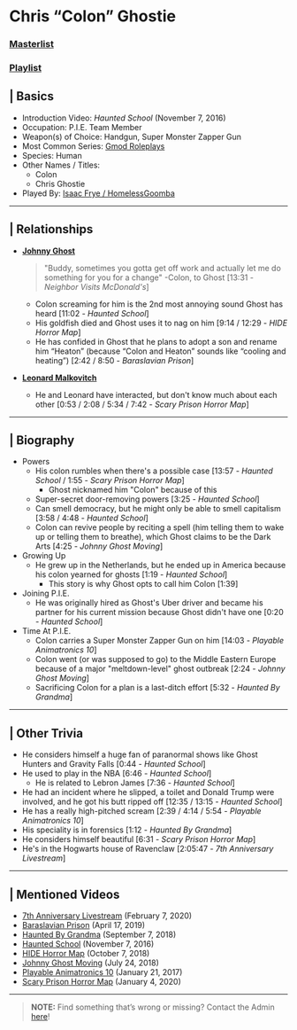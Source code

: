 # Chris “Colon” Ghostie
### [Masterlist]()
### [Playlist](https://www.youtube.com/playlist?list=PLwljWXtmIKiQZwoCQVXqg0D8wshrIATTj)

## | Basics
- Introduction Video: *Haunted School* \(November 7, 2016)
- Occupation: P.I.E. Team Member
- Weapon(s) of Choice: Handgun, Super Monster Zapper Gun
- Most Common Series: [Gmod Roleplays](6.Series/Gmod/Roleplays.md)
- Species: Human
- Other Names / Titles:
  - Colon
  - Chris Ghostie
- Played By: [Isaac Frye / HomelessGoomba](3.Siblings/3.4.Isaac-Frye-HomelessGoomba.md)

----

## | Relationships
- [**Johnny Ghost**](5.Characters/Johnny_Ghost.md)
  > "Buddy, sometimes you gotta get off work and actually let me do something for you for a change" -Colon, to Ghost \[13:31 - *Neighbor Visits McDonald's*]
  - Colon screaming for him is the 2nd most annoying sound Ghost has heard [11:02 - *Haunted School*]
  - His goldfish died and Ghost uses it to nag on him \[9:14 / 12:29 - *HIDE Horror Map*]
  - He has confided in Ghost that he plans to adopt a son and rename him “Heaton” \(because “Colon and Heaton” sounds like “cooling and heating”) \[2:42 / 8:50 - *Baraslavian Prison*]

- [**Leonard Malkovitch**](5.Characters/One-Off_Uncommon.md)
  - He and Leonard have interacted, but don't know much about each other \[0:53 / 2:08 / 5:34 / 7:42 - *Scary Prison Horror Map*]

----

## | Biography
- Powers
  - His colon rumbles when there's a possible case \[13:57 - *Haunted School* / 1:55 - *Scary Prison Horror Map*]
    - Ghost nicknamed him "Colon" because of this
  - Super-secret door-removing powers \[3:25 - *Haunted School*]
  - Can smell democracy, but he might only be able to smell capitalism \[3:58 / 4:48 - *Haunted School*]
  - Colon can revive people by reciting a spell \(him telling them to wake up or telling them to breathe), which Ghost claims to be the Dark Arts \[4:25 - *Johnny Ghost Moving*]
- Growing Up
  - He grew up in the Netherlands, but he ended up in America because his colon yearned for ghosts \[1:19 - *Haunted School*]
    - This story is why Ghost opts to call him Colon \[1:39]
- Joining P.I.E.
  - He was originally hired as Ghost's Uber driver and became his partner for his current mission because Ghost didn't have one \[0:20 - *Haunted School*]
- Time At P.I.E. 
  - Colon carries a Super Monster Zapper Gun on him \[14:03 - *Playable Animatronics 10*]
  - Colon went \(or was supposed to go) to the Middle Eastern Europe because of a major "meltdown-level" ghost outbreak \[2:24 - *Johnny Ghost Moving*]
  - Sacrificing Colon for a plan is a last-ditch effort \[5:32 - *Haunted By Grandma*]

----

## | Other Trivia
- He considers himself a huge fan of paranormal shows like Ghost Hunters and Gravity Falls \[0:44 - *Haunted School*]
- He used to play in the NBA \[6:46 - *Haunted School*]
  - He is related to Lebron James \[7:36 - *Haunted School*]
- He had an incident where he slipped, a toilet and Donald Trump were involved, and he got his butt ripped off \[12:35 / 13:15 - *Haunted School*]
- He has a really high-pitched scream \[2:39 / 4:14 / 5:54 - *Playable Animatronics 10*]
- His speciality is in forensics \[1:12 - *Haunted By Grandma*]
- He considers himself beautiful \[6:31 - *Scary Prison Horror Map*]
- He's in the Hogwarts house of Ravenclaw \[2:05:47 - *7th Anniversary Livestream*]

----

## | Mentioned Videos
- [7th Anniversary Livestream](https://youtu.be/GBFpW-t83Zs) \(February 7, 2020)
- [Baraslavian Prison](https://youtu.be/acQ_AEIHW-M) \(April 17, 2019)
- [Haunted By Grandma](https://youtu.be/yMRGseByyCU) \(September 7, 2018)
- [Haunted School](https://youtu.be/cV31R3z-P7M) \(November 7, 2016)
- [HIDE Horror Map](https://youtu.be/XV7ZJMx2_tQ) \(October 7, 2018)
- [Johnny Ghost Moving](https://youtu.be/hf04_xQdqfQ) \(July 24, 2018)
- [Playable Animatronics 10](https://youtu.be/2qdDjiasqEc) \(January 21, 2017)
- [Scary Prison Horror Map](https://youtu.be/SGb7hPi-eO4) \(January 4, 2020)

----

> **NOTE:** Find something that’s wrong or missing? Contact the Admin [here](../chapter_2.md)!